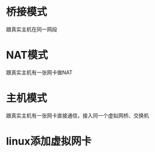 # 桥接模式

跟真实主机在同一网段

# NAT模式

跟真实主机有一张网卡做NAT

# 主机模式

跟真实主机有一张网卡直接通信，接入同一个虚拟网桥、交换机



# linux添加虚拟网卡

